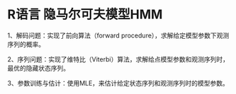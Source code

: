 # R语言 隐马尔可夫模型HMM
1、解码问题：实现了前向算法（forward procedure），求解给定模型参数下观测序列的概率。

2、序列问题：实现了维特比（Viterbi）算法，求解给点模型参数和观测序列时，最优的隐藏状态序列。

3、参数训练与估计：使用MLE，来估计给定状态序列和观测序列时的模型参数。
